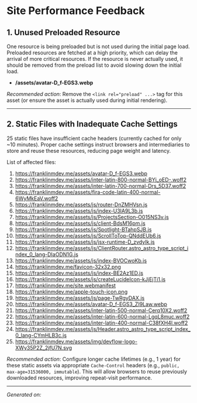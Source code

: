 # Site Performance Feedback

## 1. Unused Preloaded Resource

One resource is being preloaded but is not used during the initial page load. Preloaded resources are fetched at a high priority, which can delay the arrival of more critical resources. If the resource is never actually used, it should be removed from the preload list to avoid slowing down the initial load.

- **/assets/avatar-D_f-EGS3.webp**

_Recommended action_: Remove the `<link rel="preload" ...>` tag for this asset (or ensure the asset is actually used during initial rendering).

---

## 2. Static Files with Inadequate Cache Settings

25 static files have insufficient cache headers (currently cached for only ~10 minutes). Proper cache settings instruct browsers and intermediaries to store and reuse these resources, reducing page weight and latency.

List of affected files:

1. <https://franklinmdev.me/assets/avatar-D_f-EGS3.webp>
2. <https://franklinmdev.me/assets/inter-latin-800-normal-BYj_oED-.woff2>
3. <https://franklinmdev.me/assets/inter-latin-700-normal-Drs_5D37.woff2>
4. <https://franklinmdev.me/assets/fira-code-latin-400-normal-6WyMkEaV.woff2>
5. <https://franklinmdev.me/assets/js/router-DnZMHVsn.js>
6. <https://franklinmdev.me/assets/js/index-U3IA9L3b.js>
7. <https://franklinmdev.me/assets/js/ProjectsSection-O015NS3v.js>
8. <https://franklinmdev.me/assets/js/client-BdsM16pm.js>
9. <https://franklinmdev.me/assets/js/Spotlight-BTahpSJB.js>
10. <https://franklinmdev.me/assets/js/ScrollToTop-QNddEUb6.js>
11. <https://franklinmdev.me/assets/js/jsx-runtime-D_zvdyIk.js>
12. <https://franklinmdev.me/assets/js/ClientRouter.astro_astro_type_script_index_0_lang-DIaODN1G.js>
13. <https://franklinmdev.me/assets/js/index-BVOCwoKb.js>
14. <https://franklinmdev.me/favicon-32x32.png>
15. <https://franklinmdev.me/assets/js/index-BE2Az1ED.js>
16. <https://franklinmdev.me/assets/js/createLucideIcon-kJjEjTi1.js>
17. <https://franklinmdev.me/site.webmanifest>
18. <https://franklinmdev.me/apple-touch-icon.png>
19. <https://franklinmdev.me/assets/js/page-TwRgyDAX.js>
20. <https://franklinmdev.me/assets/avatar-D_f-EGS3_ZI9Law.webp>
21. <https://franklinmdev.me/assets/inter-latin-500-normal-Cerq10X2.woff2>
22. <https://franklinmdev.me/assets/inter-latin-600-normal-LgqL8muc.woff2>
23. <https://franklinmdev.me/assets/inter-latin-400-normal-C38fXH4l.woff2>
24. <https://franklinmdev.me/assets/js/Header.astro_astro_type_script_index_0_lang-CYmHLB3c.js>
25. <https://franklinmdev.me/assets/img/devflow-logo-XWy35P2Z_2jfU7N.svg>

_Recommended action_: Configure longer cache lifetimes (e.g., 1 year) for these static assets via appropriate `Cache-Control` headers (e.g., `public, max-age=31536000, immutable`). This will allow browsers to reuse previously downloaded resources, improving repeat-visit performance.

---

_Generated on:_ <!-- NOTE: You can update this date when addressing the feedback -->
